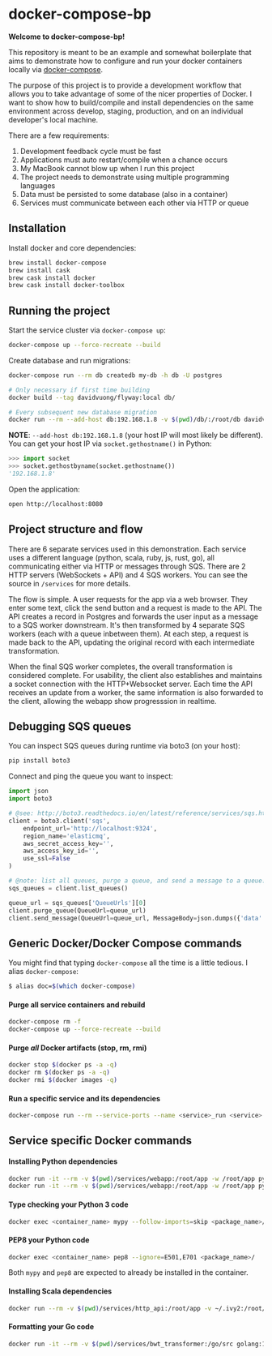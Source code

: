 # docker-compose-bp

**Welcome to docker-compose-bp!**

This repository is meant to be an example and somewhat boilerplate that aims to demonstrate how to configure and run your docker containers locally via [docker-compose](https://docs.docker.com/compose/).

The purpose of this project is to provide a development workflow that allows you to take advantage of some of the nicer properties of Docker. I want to show how to build/compile and install dependencies on the same environment across develop, staging, production, and on an individual developer's local machine.

There are a few requirements:

1. Development feedback cycle must be fast
1. Applications must auto restart/compile when a chance occurs
1. My MacBook cannot blow up when I run this project
1. The project needs to demonstrate using multiple programming languages
1. Data must be persisted to some database (also in a container)
1. Services must communicate between each other via HTTP or queue

## Installation

Install docker and core dependencies:

```bash
brew install docker-compose
brew install cask
brew cask install docker
brew cask install docker-toolbox
```

## Running the project

Start the service cluster via `docker-compose up`:

```bash
docker-compose up --force-recreate --build
```

Create database and run migrations:

```bash
docker-compose run --rm db createdb my-db -h db -U postgres

# Only necessary if first time building
docker build --tag davidvuong/flyway:local db/

# Every subsequent new database migration
docker run --rm --add-host db:192.168.1.8 -v $(pwd)/db/:/root/db davidvuong/flyway:local flyway migrate -user=postgres -password= -url=jdbc:postgresql://db:5432/my-db -locations=filesystem:/root/db/sql
```

**NOTE**: `--add-host db:192.168.1.8` (your host IP will most likely be different). You can get your host IP via `socket.gethostname()` in Python:

```python
>>> import socket
>>> socket.gethostbyname(socket.gethostname())
'192.168.1.8'
```

Open the application:

```bash
open http://localhost:8080
```

## Project structure and flow

There are 6 separate services used in this demonstration. Each service uses a different language (python, scala, ruby, js, rust, go), all communicating either via HTTP or messages through SQS. There are 2 HTTP servers (WebSockets + API) and 4 SQS workers. You can see the source in `/services` for more details.

The flow is simple. A user requests for the app via a web browser. They enter some text, click the send button and a request is made to the API. The API creates a record in Postgres and forwards the user input as a message to a SQS worker downstream. It's then transformed by 4 separate SQS workers (each with a queue inbetween them). At each step, a request is made back to the API, updating the original record with each intermediate transformation.

When the final SQS worker completes, the overall transformation is considered complete. For usability, the client also establishes and maintains a socket connection with the HTTP+Websocket server. Each time the API receives an update from a worker, the same information is also forwarded to the client, allowing the webapp show progresssion in realtime.

## Debugging SQS queues

You can inspect SQS queues during runtime via boto3 (on your host):

```bash
pip install boto3
```

Connect and ping the queue you want to inspect:

```python
import json
import boto3

# @see: http://boto3.readthedocs.io/en/latest/reference/services/sqs.html#client
client = boto3.client('sqs',
    endpoint_url='http://localhost:9324',
    region_name='elasticmq',
    aws_secret_access_key='',
    aws_access_key_id='',
    use_ssl=False
)

# @note: list all queues, purge a queue, and send a message to a queue:
sqs_queues = client.list_queues()

queue_url = sqs_queues['QueueUrls'][0]
client.purge_queue(QueueUrl=queue_url)
client.send_message(QueueUrl=queue_url, MessageBody=json.dumps({'data': 'my message body'}))
```

## Generic Docker/Docker Compose commands

You might find that typing `docker-compose` all the time is a little tedious. I alias `docker-compose`:

```bash
$ alias doc=$(which docker-compose)
```

#### Purge all service containers and rebuild

```bash
docker-compose rm -f
docker-compose up --force-recreate --build
```

#### Purge _all_ Docker artifacts (stop, rm, rmi)

```bash
docker stop $(docker ps -a -q)
docker rm $(docker ps -a -q)
docker rmi $(docker images -q)
```

#### Run a specific service and its dependencies

```bash
docker-compose run --rm --service-ports --name <service>_run <service>
```

## Service specific Docker commands

#### Installing Python dependencies

```bash
docker run -it --rm -v $(pwd)/services/webapp:/root/app -w /root/app python:2.7.13-alpine pip download -r requirements.txt --dest /root/app/pip-cache
docker run -it --rm -v $(pwd)/services/webapp:/root/app -w /root/app python:2.7.13-alpine pip install -r requirements.txt --target /root/app-site-packages --no-index --find-links /root/app/pip-cache
```

#### Type checking your Python 3 code

```bash
docker exec <container_name> mypy --follow-imports=skip <package_name>/
```

#### PEP8 your Python code

```bash
docker exec <container_name> pep8 --ignore=E501,E701 <package_name>/
```

Both `mypy` and `pep8` are expected to already be installed in the container.

#### Installing Scala dependencies

```bash
docker run --rm -v $(pwd)/services/http_api:/root/app -v ~/.ivy2:/root/.ivy2 -v ~/.sbt:/root/.sbt -w /root/app imageintelligence/scala:latest sbt "compile"
```

#### Formatting your Go code

```bash
docker run -it --rm -v $(pwd)/services/bwt_transformer:/go/src golang:1.7.5-alpine3.5 gofmt -l -s -w /go/src
```
